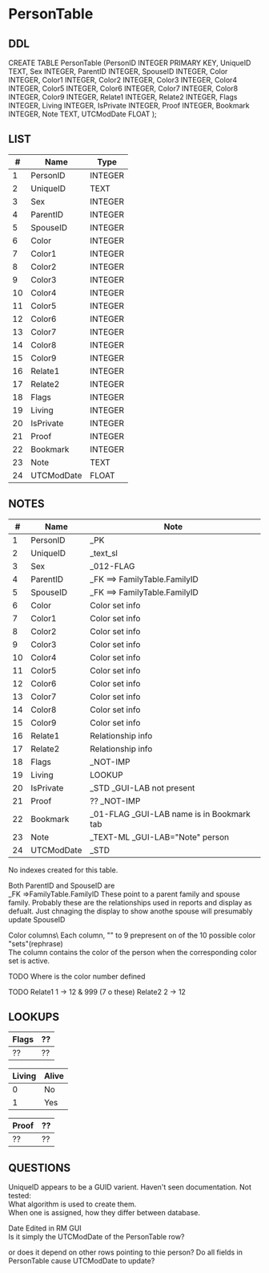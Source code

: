 # PersonTable

## DDL

CREATE TABLE PersonTable (PersonID INTEGER PRIMARY KEY, UniqueID TEXT, Sex INTEGER, ParentID INTEGER, SpouseID INTEGER, Color INTEGER, Color1 INTEGER, Color2 INTEGER, Color3 INTEGER, Color4 INTEGER, Color5 INTEGER, Color6 INTEGER, Color7 INTEGER, Color8 INTEGER, Color9 INTEGER, Relate1 INTEGER, Relate2 INTEGER, Flags INTEGER, Living INTEGER, IsPrivate INTEGER, Proof INTEGER, Bookmark INTEGER, Note TEXT, UTCModDate FLOAT );


## LIST

| #  | Name          | Type      |
|----|---------------|-----------|
| 1  | PersonID      | INTEGER   |
| 2  | UniqueID      | TEXT      |
| 3  | Sex           | INTEGER   |
| 4  | ParentID      | INTEGER   |
| 5  | SpouseID      | INTEGER   |
| 6  | Color         | INTEGER   |
| 7  | Color1        | INTEGER   |
| 8  | Color2        | INTEGER   |
| 9  | Color3        | INTEGER   |
| 10 | Color4        | INTEGER   |
| 11 | Color5        | INTEGER   |
| 12 | Color6        | INTEGER   |
| 13 | Color7        | INTEGER   |
| 14 | Color8        | INTEGER   |
| 15 | Color9        | INTEGER   |
| 16 | Relate1       | INTEGER   |
| 17 | Relate2       | INTEGER   |
| 18 | Flags         | INTEGER   |
| 19 | Living        | INTEGER   |
| 20 | IsPrivate     | INTEGER   |
| 21 | Proof         | INTEGER   |
| 22 | Bookmark      | INTEGER   |
| 23 | Note          | TEXT      |
| 24 | UTCModDate    | FLOAT     |


## NOTES

| #  | Name          | Note      |
|----|---------------|-----------|
| 1  | PersonID      | _PK
| 2  | UniqueID      | _text_sl
| 3  | Sex           | _012-FLAG
| 4  | ParentID      | _FK ==> FamilyTable.FamilyID 
| 5  | SpouseID      | _FK ==> FamilyTable.FamilyID
| 6  | Color         | Color set info
| 7  | Color1        | Color set info
| 8  | Color2        | Color set info
| 9  | Color3        | Color set info
| 10 | Color4        | Color set info
| 11 | Color5        | Color set info
| 12 | Color6        | Color set info
| 13 | Color7        | Color set info
| 14 | Color8        | Color set info
| 15 | Color9        | Color set info
| 16 | Relate1       | Relationship info
| 17 | Relate2       | Relationship info
| 18 | Flags         | _NOT-IMP
| 19 | Living        | LOOKUP
| 20 | IsPrivate     | _STD _GUI-LAB not present
| 21 | Proof         | ??  _NOT-IMP
| 22 | Bookmark      | _01-FLAG _GUI-LAB name is in Bookmark tab
| 23 | Note          | _TEXT-ML _GUI-LAB="Note" person
| 24 | UTCModDate    | _STD

No indexes created for this table.

Both ParentID and  SpouseID are\
_FK =>FamilyTable.FamilyID 
These point to a parent family and spouse family.
Probably these are the relationships used in reports and display as defualt.
Just chnaging the display to show anothe spouse will presumably update SpouseID


Color columns\ 
Each column, "" to 9 prepresent on of the 10 possible color "sets"(rephrase)\
The column contains the color of the person when the corresponding color set is active.

TODO
Where is the color number defined 

TODO
Relate1 1 -> 12 & 999 (7 o these)
Relate2 2 -> 12


## LOOKUPS

| Flags   | ??    |
|---------|-------|
| ??      | ??    |

| Living  | Alive |
|---------|-------|
| 0       | No    |
| 1       | Yes   |


| Proof   | ??    |
|---------|-------|
| ??      | ??    |

## QUESTIONS

UniqueID appears to be a GUID varient. Haven't seen documentation. Not tested:\
What algorithm is used to create them.\
When one is assigned, how they differ between database.

Date Edited in RM GUI\
Is it simply the UTCModDate of the PersonTable row?

or does it depend on other rows pointing to thie person?
Do all fields in PersonTable cause UTCModDate to update?
